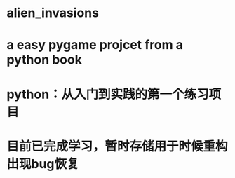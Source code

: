 # alien_invasions
# a easy pygame projcet from a python book
# python：从入门到实践的第一个练习项目
# 目前已完成学习，暂时存储用于时候重构出现bug恢复
